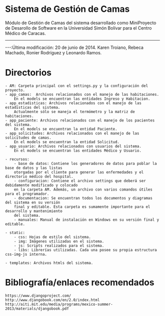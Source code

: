 Sistema de Gestión de Camas
===========================
Módulo de Gestión de Camas del sistema desarrollado como MiniProyecto de Desarollo de Software en la Universidad Simón Bolívar para el Centro Médico de Caracas.

----
---:Última modificación: 20 de junio de 2014. Karen Troiano, Rebeca Machado, Ronier Rodríguez y Leonardo Ramos.

Directorios
===========
	- AM: Carpeta principal con el settings.py y la configuración del proyecto.
	- app_camas:  Archivos relacionados con el manejo de las habitaciones.
		En el models se encuentran las entidades Ingreso y Habitacion.
	- app_estadisticas: Archivos relacionados con el manejo de las estadisticas del sistema.
		Actualmente sólo se maneja el termómetro y la matriz de habitaciones.
	- app_paciente: Archivos relacionados con el manejo de los pacientes del sistema.
		En el models se encuentran la entidad Paciente.
	- app_solicitudes: Archivos relacionados con el manejo de las solicitudes de camas.
		En el models se encuentran la entidad Solicitud.
	- app_usuario: Archivos relacionados con usuarios del sistema.
		En el models se encuentran las entidades Médico y Usuario.
	
	- recursos: 
        - base de datos: Contiene los generadores de datos para poblar la base de datos y las listas
        otorgadas por el cliente para generar las enfermedades y el directorio médico del hospital.		
		- configuracion: Contiene el archivo settings que deberá ser debidamente modificado y colocado
        en la carpeta AM. Además, un archivo con varios comandos útiles para el programador.
        - documentacion: Se encuentran todos los documentos y diagramas del sistema en su versión
        final y editable. Esta carpeta es sumamente importante para el desarrollo y mantenimiento
        del sistema.
		- manuales: Manual de instalación en Windows en su versión final y editable.

	- static:
		- css: Hojas de estilo del sistema.
		- img: Imágenes utilizadas en el sistema.
        - js: Scripts realizados para el sistema.
		- libs: Librerías utilizadas. Cada una posee su propia estructura css-img-js interna.
		
	- templates: Archivos htmls del sistema.


Bibliografía/enlaces recomendados
=================================
	https://www.djangoproject.com/
	http://www.djangobook.com/en/2.0/index.html
	http://aiti.mit.edu/media/programs/mexico-summer-2013/materials/djangobook.pdf